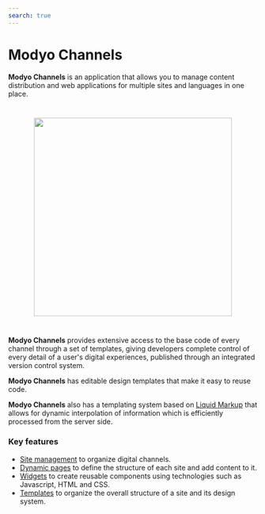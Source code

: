 ```yaml
---
search: true
---
```


# Modyo Channels

**Modyo Channels** is an application that allows you to manage content distribution and web applications for multiple sites and languages in one place.

<img src="/assets/img/channels/header.jpg" style="margin: 40px auto; width: 400px; display: block;" />

**Modyo Channels** provides extensive access to the base code of every channel through a set of templates, giving developers complete control of every detail of a user's digital experiences, published through an integrated version control system.

**Modyo Channels** has editable design templates that make it easy to reuse code.

**Modyo Channels** also has a templating system based on [Liquid Markup](/en/platform/channels/liquid-markup.html) that allows for dynamic interpolation of information which is efficiently processed from the server side.

### Key features

- [Site management](/en/platform/channels/sites.html) to organize digital channels.
- [Dynamic pages](/en/platform/channels/pages.html) to define the structure of each site and add content to it.
- [Widgets](/en/platform/channels/widgets.html) to create reusable components using technologies such as Javascript, HTML and CSS.
- [Templates](/en/platform/channels/templates.html) to organize the overall structure of a site and its design system.
